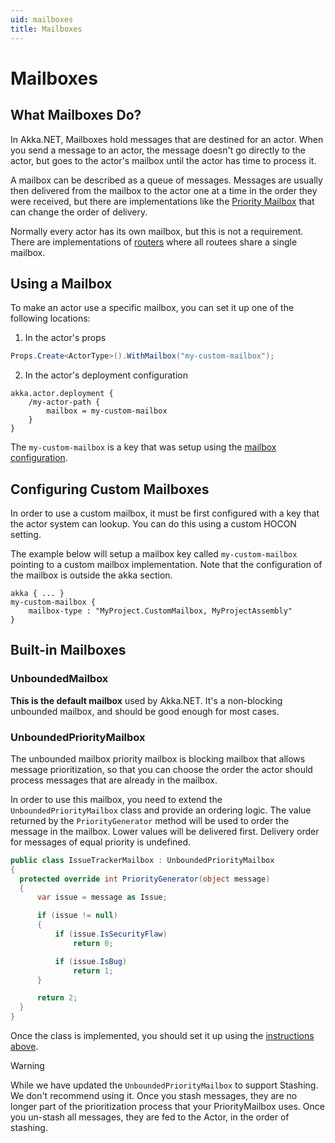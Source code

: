 ```yaml
---
uid: mailboxes
title: Mailboxes
---
```


# Mailboxes

## What Mailboxes Do?

In Akka.NET, Mailboxes hold messages that are destined for an actor. When you send a message to an actor, the message doesn't go directly to the actor, but goes to the actor's mailbox until the actor has time to process it.

A mailbox can be described as a queue of messages. Messages are usually then delivered from the mailbox to the actor one at a time in the order they were received, but there are implementations like the [Priority Mailbox](#unboundedprioritymailbox) that can change the order of delivery.

Normally every actor has its own mailbox, but this is not a requirement. There are implementations of [routers](xref:routers) where all routees share a single mailbox.

## Using a Mailbox

To make an actor use a specific mailbox, you can set it up one of the following locations:

1. In the actor's props

  ```cs
  Props.Create<ActorType>().WithMailbox("my-custom-mailbox");
  ```

2. In the actor's deployment configuration

  ```hocon
  akka.actor.deployment {
      /my-actor-path {
          mailbox = my-custom-mailbox
      }
  }  
  ```

The `my-custom-mailbox` is a key that was setup using the [mailbox configuration](#configuring-custom-mailboxes).

## Configuring Custom Mailboxes

In order to use a custom mailbox, it must be first configured with a key that the actor system can lookup. You can do this using a custom HOCON setting.

The example below will setup a mailbox key called `my-custom-mailbox` pointing to a custom mailbox implementation. Note that the configuration of the mailbox is outside the akka section.

```hocon
akka { ... }
my-custom-mailbox {
    mailbox-type : "MyProject.CustomMailbox, MyProjectAssembly"
}
```

## Built-in Mailboxes

### UnboundedMailbox

**This is the default mailbox** used by Akka.NET. It's a non-blocking unbounded mailbox, and should be good enough for most cases.

### UnboundedPriorityMailbox

The unbounded mailbox priority mailbox is blocking mailbox that allows message prioritization, so that you can choose the order the actor should process messages that are already in the mailbox.

In order to use this mailbox, you need to extend the `UnboundedPriorityMailbox` class and provide an ordering logic. The value returned by the `PriorityGenerator` method will be used to order the message in the mailbox. Lower values will be delivered first. Delivery order for messages of equal priority is undefined.

```cs
public class IssueTrackerMailbox : UnboundedPriorityMailbox
{
  protected override int PriorityGenerator(object message)
  {
	  var issue = message as Issue;

	  if (issue != null)
	  {
		  if (issue.IsSecurityFlaw)
			  return 0;

		  if (issue.IsBug)
			  return 1;
	  }

	  return 2;
  }
}
```

Once the class is implemented, you should set it up using the [instructions above](#using-a-mailbox).

> [!WARNING]
> While we have updated the `UnboundedPriorityMailbox` to support Stashing. We don't recommend using it.
Once you stash messages, they are no longer part of the prioritization process that your PriorityMailbox uses. Once you un-stash all messages, they are fed to the Actor, in the order of stashing.

